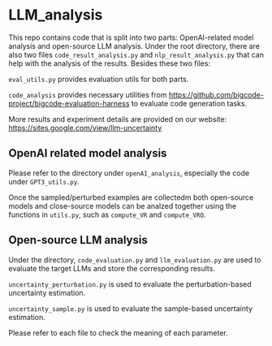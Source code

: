 # LLM_analysis

This repo contains code that is split into two parts: OpenAI-related model analysis and open-source LLM analysis. Under the root directory, there are also two files `code_result_analysis.py` and `nlp_result_analysis.py` that can help with the analysis of the results. Besides these two files:

`eval_utils.py` provides evaluation utils for both parts.

`code_analysis` provides necessary utilities from https://github.com/bigcode-project/bigcode-evaluation-harness to evaluate code generation tasks.

More results and experiment details are provided on our website: https://sites.google.com/view/llm-uncertainty 

## OpenAI related model analysis

Please refer to the directory under `openAI_analysis`, especially the code under `GPT3_utils.py`.

Once the sampled/perturbed examples are collectedm both open-source models and close-source models can be analzed together using the functions in `utils.py`, such as `compute_VR` and `compute_VRO`.

## Open-source LLM analysis

Under the directory, `code_evaluation.py` and `llm_evaluation.py` are used to evaluate the target LLMs and store the corresponding results. 

`uncertainty_perturbation.py` is used to evaluate the perturbation-based uncertainty estimation.

`uncertainty_sample.py` is used to evaluate the sample-based uncertainty estimation.

Please refer to each file to check the meaning of each parameter.

